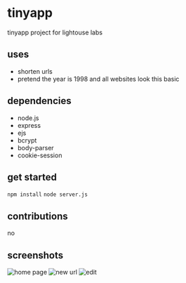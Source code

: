# tinyapp
tinyapp project for lightouse labs

## uses
* shorten urls
* pretend the year is 1998 and all websites look this basic

## dependencies
* node.js 
* express
* ejs
* bcrypt
* body-parser
* cookie-session

## get started

`npm install`
`node server.js`

## contributions

no

## screenshots

![home page](https://github.com/ianden/tinyapp/blob/masterdocs/main.png)
![new url](tinyapp/docs/add.png)
![edit](tinyapp/docs/edit.png)

